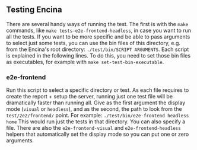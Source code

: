 ## Testing Encina

There are several handy ways of running the test. The first is with the `make` commands, like `make tests-e2e-frontend-headless`, in case you want to run all the tests. If you want to be more specific and be able to pass arguments to select just some tests, you can use the bin files of this directory, e.g. from the Encina's root directory: `./test/bin/SCRIPT ARGUMENTS`. Each script is explained in the following lines. To do this, you need to set those bin files as executables, for example with `make set-test-bin-executable`.

### e2e-frontend
Run this script to select a specific directory or test. As each file requires to create the report + setup the server, running just one test file will be dramatically faster than running all. Give as the first argument the display mode (`visual` or `headless`), and as the second, the path to look from the `test/2e2/frontend/` point. For example:
`./test/bin/e2e-frontend headless home`
This would run just the tests in that directory. You can also specify a file. There are also the `e2e-frontend-visual` and `e2e-frontend-headless` helpers that automatically set the display mode so you can put one or zero arguments.